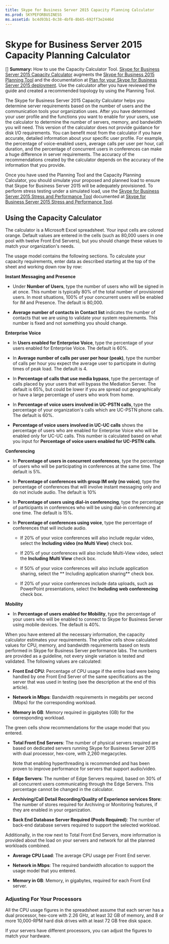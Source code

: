 ```yaml
---
title: Skype for Business Server 2015 Capacity Planning Calculator
ms.prod: SKYPEFORBUSINESS
ms.assetid: bc4d93b1-0c38-4bf8-8b65-692ff3e2446d
---
```



# Skype for Business Server 2015 Capacity Planning Calculator
[] **Summary:** How to use the Capacity Calculator Tool.
 [Skype for Business Server 2015 Capacity Calculator](https://www.microsoft.com/en-us/download/details.aspx?id=51196) augments the [Skype for Business 2015 Planning Tool](https://www.microsoft.com/en-us/download/details.aspx?id=50357) and the documentation at [Plan for your Skype for Business Server 2015 deployment](https://technet.microsoft.com/en-us/library/dn951427). Use the calculator after you have reviewed the guide and created a recommended topology by using the Planning Tool.
  
    
    

The Skype for Business Server 2015 Capacity Calculator helps you determine server requirements based on the number of users and the communication tools your organization uses. After you have determined your user profile and the functions you want to enable for your users, use the calculator to determine the number of servers, memory, and bandwidth you will need. This version of the calculator does not provide guidance for disk I/O requirements.
You can benefit most from the calculator if you have accurate, detailed information about your specific user profile. For example, the percentage of voice-enabled users, average calls per user per hour, call duration, and the percentage of concurrent users in conferences can make a huge difference in server requirements. The accuracy of the recommendations created by the calculator depends on the accuracy of the information that you provide.
  
    
    

Once you have used the Planning Tool and the Capacity Planning Calculator, you should simulate your proposed and planned load to ensure that Skype for Business Server 2015 will be adequately provisioned. To perform stress testing under a simulated load, use the  [Skype for Business Server 2015 Stress and Performance Tool](https://www.microsoft.com/en-us/download/details.aspx?id=50367) documented at [Skype for Business Server 2015 Stress and Performance Tool](https://technet.microsoft.com/en-us/library/mt631400.aspx).
## Using the Capacity Calculator

The calculator is a Microsoft Excel spreadsheet. Your input cells are colored orange. Default values are entered in the cells (such as 80,000 users in one pool with twelve Front End Servers), but you should change these values to match your organization's needs. 
  
    
    
The usage model contains the following sections. To calculate your capacity requirements, enter data as described starting at the top of the sheet and working down row by row: 
  
    
    
 **Instant Messaging and Presence**
  
    
    

- Under **Number of Users**, type the number of users who will be signed in at once. This number is typically 80% of the total number of provisioned users. In most situations, 100% of your concurrent users will be enabled for IM and Presence. The default is 80,000.
    
  
- **Average number of contacts in Contact list** indicates the number of contacts that we are using to validate your system requirements. This number is fixed and not something you should change.
    
  
 **Enterprise Voice**
  
    
    

- In **Users enabled for Enterprise Voice**, type the percentage of your users enabled for Enterprise Voice. The default is 60%. 
    
  
- In **Average number of calls per user per hour (peak)**, type the number of calls per hour you expect the average user to participate in during times of peak load. The default is 4. 
    
  
- In **Percentage of calls that use media bypass**, type the percentage of calls placed by your users that will bypass the Mediation Server. The default is 65%, but could be lower if you are spread out geographically or have a large percentage of users who work from home.
    
  
- In **Percentage of voice users involved in UC-PSTN calls**, type the percentage of your organization's calls which are UC-PSTN phone calls. The default is 60%.
    
  
- **Percentage of voice users involved in UC-UC calls** shows the percentage of users who are enabled for Enterprise Voice who will be enabled only for UC-UC calls. This number is calculated based on what you input for **Percentage of voice users enabled for UC-PSTN calls**. 
    
  
 **Conferencing**
  
    
    

- In **Percentage of users in concurrent conferences**, type the percentage of users who will be participating in conferences at the same time. The default is 5%. 
    
  
- In **Percentage of conferences with group IM only (no voice)**, type the percentage of conferences that will involve instant messaging only and do not include audio. The default is 10%
    
  
- In **Percentage of users using dial-in conferencing**, type the percentage of participants in conferences who will be using dial-in conferencing at one time. The default is 15%.
    
  
- In **Percentage of conferences using voice**, type the percentage of conferences that will include audio. 
    
  - If 20% of your voice conferences will also include regular video, select the **Including video (no Multi View)** check box.
    
  
  - If 20% of your conferences will also include Multi-View video, select the **Including Multi View** check box.
    
  
  - If 50% of your voice conferences will also include application sharing, select the ** Including application sharing** check box.
    
  
  - If 20% of your voice conferences include data uploads, such as PowerPoint presentations, select the **Including web conferencing** check box.
    
  
 **Mobility**
  
    
    

- In **Percentage of users enabled for Mobility**, type the percentage of your users who will be enabled to connect to Skype for Business Server using mobile devices. The default is 40%. 
    
  
When you have entered all the necessary information, the capacity calculator estimates your requirements. The yellow cells show calculated values for CPU, memory, and bandwidth requirements based on tests performed in Skype for Business Server performance labs. The numbers are provided as a guideline, not every single variation is tested and validated. The following values are calculated: 
  
    
    

- **Front End CPU**: Percentage of CPU usage if the entire load were being handled by one Front End Server of the same specifications as the server that was used in testing (see the description at the end of this article).
    
  
- **Network in Mbps**: Bandwidth requirements in megabits per second (Mbps) for the corresponding workload.
    
  
- **Memory in GB**: Memory required in gigabytes (GB) for the corresponding workload.
    
  
The green cells show recommendations for the usage model that you entered. 
  
    
    

- **Total Front End Servers**: The number of physical servers required are based on dedicated servers running Skype for Business Server 2015 with dual processor, hex-core, with 2,260 megacycles.
    
    Note that enabling hyperthreading is recommended and has been proven to improve performance for servers that support audio/video.
    
  
- **Edge Servers**: The number of Edge Servers required, based on 30% of all concurrent users communicating through the Edge Servers. This percentage cannot be changed in the calculator. 
    
  
- **Archiving/Call Detail Recording/Quality of Experience services Store**: The number of stores required for Archiving or Monitoring features, if they are enabled in your organization.
    
  
- **Back End Database Server Required (Pools Required)**: The number of back-end database servers required to support the selected workload.
    
  
Additionally, in the row next to Total Front End Servers, more information is provided about the load on your servers and network for all the planned workloads combined.
  
    
    

- **Average CPU Load**: The average CPU usage per Front End server.
    
  
- **Network in Mbps**: The required bandwidth allocation to support the usage model that you entered.
    
  
- **Memory in GB**: Memory, in gigabytes, required for each Front End server.
    
  

### Adjusting For Your Processors

All the CPU usage figures in the spreadsheet assume that each server has a dual processor, hex-core with 2.26 GHz, at least 32 GB of memory, and 8 or more 10,000-RPM hard disk drives with at least 72 GB free disk space. 
  
    
    
If your servers have different processors, you can adjust the figures to match your hardware.
  
    
    

